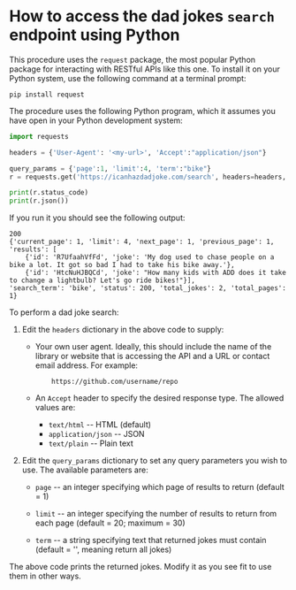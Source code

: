# How to access the dad jokes `search` endpoint using Python

This procedure uses the `request` package, the most popular Python package for interacting with RESTful APIs like this one. To install it on your Python system, use the following command at a terminal prompt:

    pip install request

The procedure uses the following Python program, which it assumes you have open in your Python development system:

```python
import requests

headers = {'User-Agent': '<my-url>', 'Accept':"application/json"}

query_params = {'page':1, 'limit':4, 'term':"bike"}
r = requests.get('https://icanhazdadjoke.com/search', headers=headers,  params=query_params)

print(r.status_code)
print(r.json())
```
If you run it you should see the following output:

    200
    {'current_page': 1, 'limit': 4, 'next_page': 1, 'previous_page': 1, 
    'results': [
        {'id': 'R7UfaahVfFd', 'joke': 'My dog used to chase people on a bike a lot. It got so bad I had to take his bike away.'}, 
        {'id': 'HtcNuHJBQCd', 'joke': "How many kids with ADD does it take to change a lightbulb? Let's go ride bikes!"}], 
    'search_term': 'bike', 'status': 200, 'total_jokes': 2, 'total_pages': 1}

To perform a dad joke search:

1. Edit the `headers` dictionary in the above code to supply:

   * Your own user agent.
     Ideally, this should include the name of the library or website that is accessing the API and a URL or contact email address. For example:

        ```
            https://github.com/username/repo
        ```

   * An `Accept` header to specify the desired response type. The allowed values are:
     
     - `text/html` -- HTML (default)
     - `application/json`  -- JSON
     - `text/plain`  -- Plain text

2. Edit the `query_params` dictionary to set any query parameters you wish to use. The available parameters are:

   * `page` -- an integer specifying which page of results to return (default = 1)

   * `limit` -- an integer specifying the number of results to return from each page (default = 20; maximum = 30)

   * `term` -- a string specifying text that returned jokes must contain (default = '', meaning return all jokes)

The above code prints the returned jokes. Modify it as you see fit to use them in other ways.